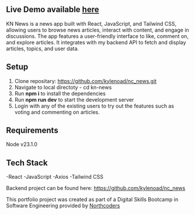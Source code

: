 ## Live Demo available [here](https://kn-news.netlify.app/home)

KN News is a news app built with React, JavaScript, and Tailwind CSS, allowing users to browse news articles, interact with content, and engage in discussions. The app features a user-friendly interface to like, comment on, and explore articles. It integrates with my backend API to fetch and display articles, topics, and user data.

## Setup

1. Clone repositary: https://github.com/kylenoad/nc_news.git
2. Navigate to local directoty - cd kn-news
3. Run **npm i** to install the dependencies
4. Run **npm run dev** to start the development server
5. Login with any of the existing users to try out the features such as voting and commenting on articles.

## Requirements

Node v23.1.0

## Tech Stack

-React
-JavaScript
-Axios
-Tailwind CSS

Backend project can be found here: https://github.com/kylenoad/nc_news

This portfolio project was created as part of a Digital Skills Bootcamp in Software Engineering provided by [Northcoders](https://northcoders.com/)
